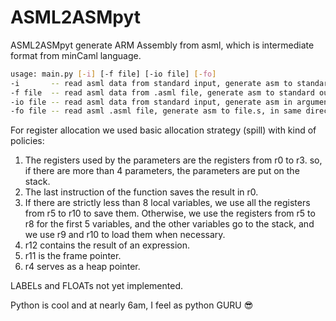 # ASML2ASMpyt
ASML2ASMpyt generate ARM Assembly from asml, which is intermediate format from minCaml language.

```bash
usage: main.py [-i] [-f file] [-io file] [-fo]
-i       -- read asml data from standard input, generate asm to standard output
-f file  -- read asml data from .asml file, generate asm to standard output
-io file -- read asml data from standard input, generate asm in argument file
-fo file -- read asml .asml file, generate asm to file.s, in same directory
```
For register allocation we used basic allocation strategy (spill) with kind of policies:
1. The registers used by the parameters are the registers from r0 to r3.
   so, if there are more than 4 parameters, the parameters are put on the stack.
2. The last instruction of the function saves the result in r0.
3. If there are strictly less than 8 local variables, we use all the registers from r5 to r10 to save them.
   Otherwise, we use the registers from r5 to r8 for the first 5 variables, and the other variables go to the stack, and we use r9 and r10 to load them when necessary.
4. r12 contains the result of an expression.
5. r11 is the frame pointer.
6. r4 serves as a heap pointer.

LABELs and FLOATs not yet implemented.

Python is cool and at nearly 6am, I feel as python GURU :sunglasses:
